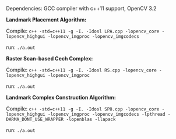Dependencies: GCC compiler with c++11 support, OpenCV 3.2


**Landmark Placement Algorithm:**

Compile: ```c++ -std=c++11 -g -I. -Idosl LPA.cpp -lopencv_core -lopencv_highgui -lopencv_imgproc -lopencv_imgcodecs```

run: ```./a.out```


**Raster Scan-based Cech Complex:**

Compile: ```c++ -std=c++11 -g -I. -Idosl RS.cpp -lopencv_core -lopencv_highgui -lopencv_imgproc```

run: ```./a.out```


**Landmark Complex Construction Algorithm:**

Compile: ```c++ -std=c++11 -g -I. -Idosl SP8.cpp -lopencv_core -lopencv_highgui -lopencv_imgproc -lopencv_imgcodecs -lpthread -DARMA_DONT_USE_WRAPPER -lopenblas -llapack```

run: ```./a.out```

